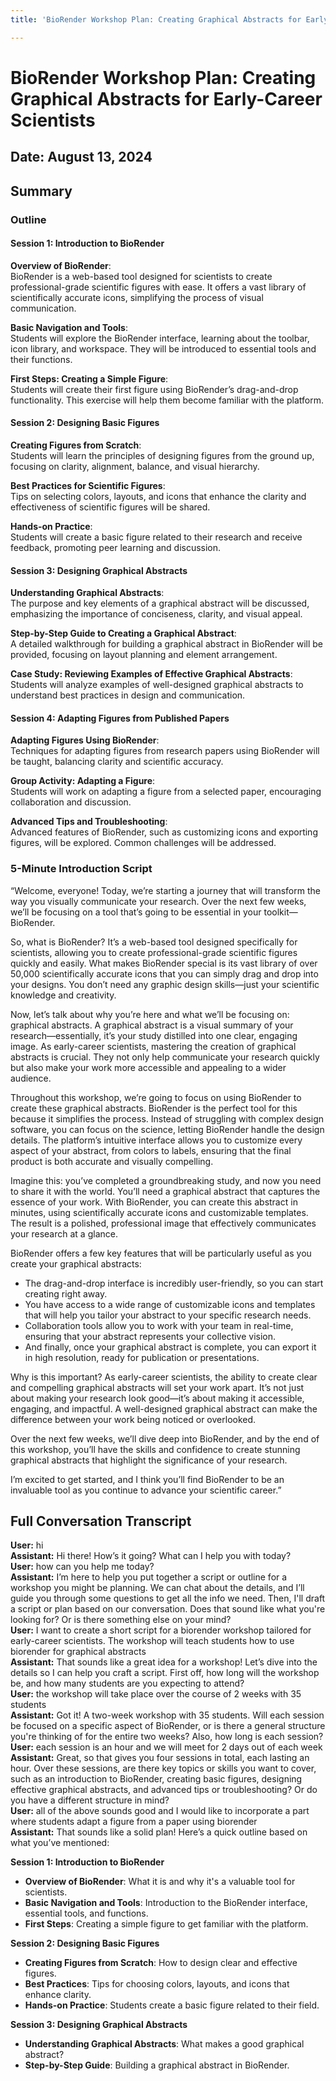 ```yaml
---
title: 'BioRender Workshop Plan: Creating Graphical Abstracts for Early-Career Scientists'

---
```


# BioRender Workshop Plan: Creating Graphical Abstracts for Early-Career Scientists
## Date: August 13, 2024

## Summary

### Outline

#### Session 1: Introduction to BioRender
**Overview of BioRender**:  
BioRender is a web-based tool designed for scientists to create professional-grade scientific figures with ease. It offers a vast library of scientifically accurate icons, simplifying the process of visual communication.

**Basic Navigation and Tools**:  
Students will explore the BioRender interface, learning about the toolbar, icon library, and workspace. They will be introduced to essential tools and their functions.

**First Steps: Creating a Simple Figure**:  
Students will create their first figure using BioRender’s drag-and-drop functionality. This exercise will help them become familiar with the platform.

#### Session 2: Designing Basic Figures
**Creating Figures from Scratch**:  
Students will learn the principles of designing figures from the ground up, focusing on clarity, alignment, balance, and visual hierarchy.

**Best Practices for Scientific Figures**:  
Tips on selecting colors, layouts, and icons that enhance the clarity and effectiveness of scientific figures will be shared.

**Hands-on Practice**:  
Students will create a basic figure related to their research and receive feedback, promoting peer learning and discussion.

#### Session 3: Designing Graphical Abstracts
**Understanding Graphical Abstracts**:  
The purpose and key elements of a graphical abstract will be discussed, emphasizing the importance of conciseness, clarity, and visual appeal.

**Step-by-Step Guide to Creating a Graphical Abstract**:  
A detailed walkthrough for building a graphical abstract in BioRender will be provided, focusing on layout planning and element arrangement.

**Case Study: Reviewing Examples of Effective Graphical Abstracts**:  
Students will analyze examples of well-designed graphical abstracts to understand best practices in design and communication.

#### Session 4: Adapting Figures from Published Papers
**Adapting Figures Using BioRender**:  
Techniques for adapting figures from research papers using BioRender will be taught, balancing clarity and scientific accuracy.

**Group Activity: Adapting a Figure**:  
Students will work on adapting a figure from a selected paper, encouraging collaboration and discussion.

**Advanced Tips and Troubleshooting**:  
Advanced features of BioRender, such as customizing icons and exporting figures, will be explored. Common challenges will be addressed.

### 5-Minute Introduction Script

“Welcome, everyone! Today, we’re starting a journey that will transform the way you visually communicate your research. Over the next few weeks, we’ll be focusing on a tool that’s going to be essential in your toolkit—BioRender.

So, what is BioRender? It’s a web-based tool designed specifically for scientists, allowing you to create professional-grade scientific figures quickly and easily. What makes BioRender special is its vast library of over 50,000 scientifically accurate icons that you can simply drag and drop into your designs. You don’t need any graphic design skills—just your scientific knowledge and creativity.

Now, let’s talk about why you’re here and what we’ll be focusing on: graphical abstracts. A graphical abstract is a visual summary of your research—essentially, it’s your study distilled into one clear, engaging image. As early-career scientists, mastering the creation of graphical abstracts is crucial. They not only help communicate your research quickly but also make your work more accessible and appealing to a wider audience.

Throughout this workshop, we’re going to focus on using BioRender to create these graphical abstracts. BioRender is the perfect tool for this because it simplifies the process. Instead of struggling with complex design software, you can focus on the science, letting BioRender handle the design details. The platform’s intuitive interface allows you to customize every aspect of your abstract, from colors to labels, ensuring that the final product is both accurate and visually compelling.

Imagine this: you’ve completed a groundbreaking study, and now you need to share it with the world. You’ll need a graphical abstract that captures the essence of your work. With BioRender, you can create this abstract in minutes, using scientifically accurate icons and customizable templates. The result is a polished, professional image that effectively communicates your research at a glance.

BioRender offers a few key features that will be particularly useful as you create your graphical abstracts:
- The drag-and-drop interface is incredibly user-friendly, so you can start creating right away.
- You have access to a wide range of customizable icons and templates that will help you tailor your abstract to your specific research needs.
- Collaboration tools allow you to work with your team in real-time, ensuring that your abstract represents your collective vision.
- And finally, once your graphical abstract is complete, you can export it in high resolution, ready for publication or presentations.

Why is this important? As early-career scientists, the ability to create clear and compelling graphical abstracts will set your work apart. It’s not just about making your research look good—it’s about making it accessible, engaging, and impactful. A well-designed graphical abstract can make the difference between your work being noticed or overlooked.

Over the next few weeks, we’ll dive deep into BioRender, and by the end of this workshop, you’ll have the skills and confidence to create stunning graphical abstracts that highlight the significance of your research.

I’m excited to get started, and I think you’ll find BioRender to be an invaluable tool as you continue to advance your scientific career.”

## Full Conversation Transcript
**User:** hi  
**Assistant:** Hi there! How’s it going? What can I help you with today?  
**User:** how can you help me today?  
**Assistant:** I’m here to help you put together a script or outline for a workshop you might be planning. We can chat about the details, and I’ll guide you through some questions to get all the info we need. Then, I'll draft a script or plan based on our conversation. Does that sound like what you're looking for? Or is there something else on your mind?  
**User:** I want to create a short script for a biorender workshop tailored for early-career scientists. The workshop will teach students how to use biorender for graphical abstracts  
**Assistant:** That sounds like a great idea for a workshop! Let’s dive into the details so I can help you craft a script. First off, how long will the workshop be, and how many students are you expecting to attend?  
**User:** the workshop will take place over the course of 2 weeks with 35 students  
**Assistant:** Got it! A two-week workshop with 35 students. Will each session be focused on a specific aspect of BioRender, or is there a general structure you're thinking of for the entire two weeks? Also, how long is each session?  
**User:** each session is an hour and we will meet for 2 days out of each week  
**Assistant:** Great, so that gives you four sessions in total, each lasting an hour. Over these sessions, are there key topics or skills you want to cover, such as an introduction to BioRender, creating basic figures, designing effective graphical abstracts, and advanced tips or troubleshooting? Or do you have a different structure in mind?  
**User:** all of the above sounds good and I would like to incorporate a part where students adapt a figure from a paper using biorender  
**Assistant:** That sounds like a solid plan! Here’s a quick outline based on what you’ve mentioned:

**Session 1: Introduction to BioRender**
- **Overview of BioRender**: What it is and why it's a valuable tool for scientists.
- **Basic Navigation and Tools**: Introduction to the BioRender interface, essential tools, and functions.
- **First Steps**: Creating a simple figure to get familiar with the platform.

**Session 2: Designing Basic Figures**
- **Creating Figures from Scratch**: How to design clear and effective figures.
- **Best Practices**: Tips for choosing colors, layouts, and icons that enhance clarity.
- **Hands-on Practice**: Students create a basic figure related to their field.

**Session 3: Designing Graphical Abstracts**
- **Understanding Graphical Abstracts**: What makes a good graphical abstract?
- **Step-by-Step Guide**: Building a graphical abstract in BioRender.